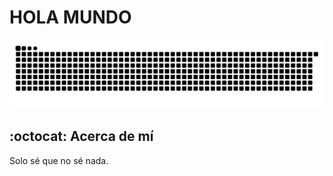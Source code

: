 
# HOLA MUNDO
<p align = "center">
	<img src = "https://github.com/7oSkaaa/7oSkaaa/blob/output/github-contribution-grid-snake.svg?" alt = "Snake Game"/>
</p>

## :octocat: Acerca de mí 
Solo sé que no sé nada.

